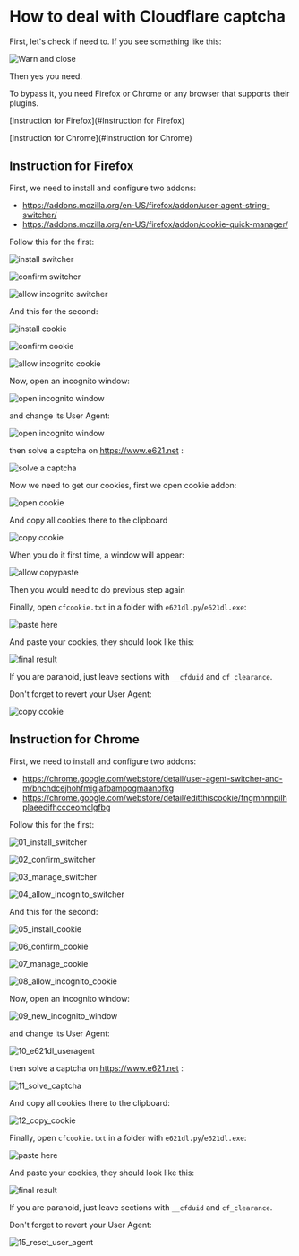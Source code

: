 # How to deal with Cloudflare captcha

First, let's check if need to. If you see something like this:

![Warn and close](pics/00_wild_cloudflare.png)

Then yes you need.

To bypass it, you need Firefox or Chrome or any browser that supports their plugins.

[Instruction for Firefox](#Instruction for Firefox)

[Instruction for Chrome](#Instruction for Chrome)

## Instruction for Firefox

First, we need to install and configure two addons:

* https://addons.mozilla.org/en-US/firefox/addon/user-agent-string-switcher/
* https://addons.mozilla.org/en-US/firefox/addon/cookie-quick-manager/

Follow this for the first:

![install switcher](pics/firefoxpix/01_install_switcher.png)

![confirm switcher](pics/firefoxpix/02_confirm_switcher.png)

![allow incognito switcher](pics/firefoxpix/03_allow_incognito_switcher.png)



And this for the second:



![install cookie](pics/firefoxpix/04_install_cookie.png)

![confirm cookie](pics/firefoxpix/05_confirm_cookie.png)

![allow incognito cookie](pics/firefoxpix/06_allow_incognito_cookie.png)



Now, open an incognito window:

![open incognito window](pics/firefoxpix/07_new_incognito_window.png)



and change its User Agent:

![open incognito window](pics/firefoxpix/08_e621dl_useragent.png)

then solve a captcha on https://www.e621.net :

![solve a captcha](pics/firefoxpix/09_solve_captcha.png)

Now we need to get our cookies, first we open cookie addon:

![open cookie](pics/firefoxpix/10_open_cookie.png)

And copy all cookies there to the clipboard

![copy cookie](pics/firefoxpix/11_copy_cookie.png)

When you do it first time, a window will appear:

![allow copypaste](pics/firefoxpix/12_allow_copypaste.png)

Then you would need to do previous step again

Finally, open `cfcookie.txt` in a folder with `e621dl.py`/`e621dl.exe`:

![paste here](pics/13_paste_here.png)

And paste your cookies, they should look like this:

![final result](pics/14_final_result.png)

If you are paranoid, just leave sections with `__cfduid` and `cf_clearance`.

Don't forget to revert your User Agent:

![copy cookie](pics/firefoxpix/15_reset_useragent.png)



## Instruction for Chrome

First, we need to install and configure two addons:

* https://chrome.google.com/webstore/detail/user-agent-switcher-and-m/bhchdcejhohfmigjafbampogmaanbfkg
* https://chrome.google.com/webstore/detail/editthiscookie/fngmhnnpilhplaeedifhccceomclgfbg

Follow this for the first:

![01_install_switcher](pics/chromepix/01_install_switcher.png)



![02_confirm_switcher](pics/chromepix/02_confirm_switcher.png)

![03_manage_switcher](pics/chromepix/03_manage_switcher.png)



![04_allow_incognito_switcher](pics/chromepix/04_allow_incognito_switcher.png)





And this for the second:



![05_install_cookie](pics/chromepix/05_install_cookie.png)



![06_confirm_cookie](pics/chromepix/06_confirm_cookie.png)



![07_manage_cookie](pics/chromepix/07_manage_cookie.png)



![08_allow_incognito_cookie](pics/chromepix/08_allow_incognito_cookie.png)



Now, open an incognito window:

![09_new_incognito_window](pics/chromepix/09_new_incognito_window.png)



and change its User Agent:

![10_e621dl_useragent](pics/chromepix/10_e621dl_useragent.png)



then solve a captcha on https://www.e621.net :

![11_solve_captcha](pics/chromepix/11_solve_captcha.png)

And copy all cookies there to the clipboard:

![12_copy_cookie](pics/chromepix/12_copy_cookie.png)

Finally, open `cfcookie.txt` in a folder with `e621dl.py`/`e621dl.exe`:

![paste here](pics/13_paste_here.png)

And paste your cookies, they should look like this:

![final result](pics/14_final_result.png)

If you are paranoid, just leave sections with `__cfduid` and `cf_clearance`.

Don't forget to revert your User Agent:

![15_reset_user_agent](pics/chromepix/15_reset_user_agent.png)